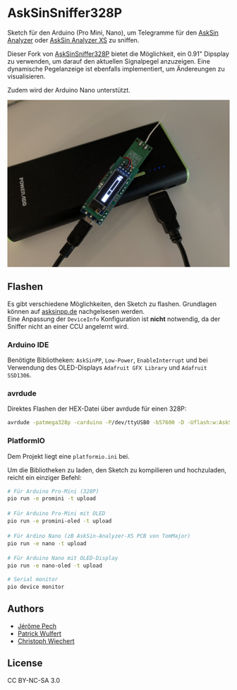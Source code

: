 # AskSinSniffer328P

Sketch für den Arduino (Pro Mini, Nano), um Telegramme für den
[AskSin Analyzer](https://github.com/jp112sdl/AskSinAnalyzer) oder
[AskSin Analyzer XS](https://github.com/psi-4ward/AskSinAnalyzerXS) zu sniffen.

Dieser Fork von [AskSinSniffer328P](https://github.com/jp112sdl/AskSinAnalyzer/tree/master/AskSinSniffer328P)
bietet die Möglichkeit, ein 0.91" Dipsplay zu verwenden, um darauf den aktuellen Signalpegel
anzuzeigen. Eine dynamische Pegelanzeige ist ebenfalls implementiert, um Ändereungen zu visualisieren.

Zudem wird der Arduino Nano unterstützt.

![AskSin-Analyzer Pegel](https://github.com/der-pw/AskSinAnalyzer/blob/master/Images/Sniffer_Display.jpg "AskSin-Analyzer Pegel")


## Flashen

Es gibt verschiedene Möglichkeiten, den Sketch zu flashen.
Grundlagen können auf [asksinpp.de](https://asksinpp.de/Grundlagen/02_software.html) nachgelsesen werden.  
Eine Anpassung der `DeviceInfo` Konfiguration ist **nicht** notwendig, da der Sniffer nicht an einer CCU angelernt wird.

### Arduino IDE

Benötigte Bibliotheken: `AskSinPP`, `Low-Power`, `EnableInterrupt` und bei Verwendung des OLED-Displays `Adafruit GFX Library` und `Adafruit SSD1306`.

### avrdude

Direktes Flashen der HEX-Datei über avrdude für einen 328P:
```bash
avrdude -patmega328p -carduino -P/dev/ttyUSB0 -b57600 -D -Uflash:w:AskSinSniffer328P.hex:i
```

### PlatformIO

Dem Projekt liegt eine `platformio.ini` bei.

Um die Bibliotheken zu laden, den Sketch zu kompilieren und hochzuladen, reicht ein einziger Befehl:

```bash
# Für Arduino Pro-Mini (328P)
pio run -e promini -t upload

# Für Arduino Pro-Mini mit OLED
pio run -e promini-oled -t upload

# Für Ardino Nano (zB AskSin-Analyzer-XS PCB von TomMajor)
pio run -e nano -t upload

# Für Arduino Nano mit OLED-Display
pio run -e nano-oled -t upload
```

```bash
# Serial monitor
pio device monitor
```


## Authors

* [Jérôme Pech](https://github.com/jp112sdl)
* [Patrick Wulfert](https://github.com/der-pw)
* [Christoph Wiechert](https://github.com/der-pw)


## License

CC BY-NC-SA 3.0
